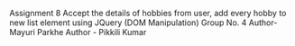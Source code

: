Assignment 8
Accept the details of hobbies from user, add every hobby to new list element using JQuery (DOM Manipulation)
Group No. 4
Author- Mayuri Parkhe
Author - Pikkili Kumar
